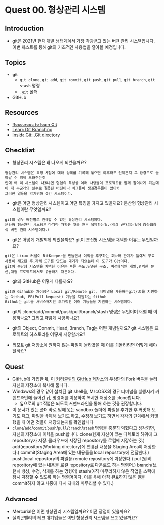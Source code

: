 # Quest 00. 형상관리 시스템

## Introduction
* git은 2021년 현재 개발 생태계에서 가장 각광받고 있는 버전 관리 시스템입니다. 이번 퀘스트를 통해 git의 기초적인 사용법을 알아볼 예정입니다.

## Topics
* git
  * `git clone`, `git add`, `git commit`, `git push`, `git pull`, `git branch`, `git stash` 명령
  * `.git` 폴더
* GitHub

## Resources
* [Resources to learn Git](https://try.github.io)
* [Learn Git Branching](https://learngitbranching.js.org/?locale=ko)
* [Inside Git: .Git directory](https://githowto.com/git_internals_git_directory)

## Checklist
* 형상관리 시스템은 왜 나오게 되었을까요?
```
형상관리 시스템은 특정 시점에 대해 상태를 기록해 놓으면 이후라도 언제든지 그 환경으로 돌아갈 수 있게 도와주는것
인데 왜 이 시스템이 나왔냐면 협업의 특성상 여러 사람들이 프로젝트를 함께 참여하게 되는데 이 때 누군가의 실수로 잘못된 버전이나 버그들이 생길경우들이 많아서
그러한 일들을 막기위해 생긴 시스템이다.
```
* git은 어떤 형상관리 시스템이고 어떤 특징을 가지고 있을까요? 분산형 형상관리 시스템이란 무엇일까요?
```
git의 경우 버전별로 관리할 수 있는 형상관리 시스템이다.
분산형 형상관리 시스템은 마지막 저장한 것을 전부 복제하는것.(이와 반대되는것이 중앙집중식 버전 관리 시스템이다.)
```
  * git은 어떻게 개발되게 되었을까요? git이 분산형 시스템을 채택한 이유는 무엇일까요?
  ```
  git은 Linux 커널이 BitKeeper을 만들면서 이익을 추구하는 회사와 관계가 틀어져 무료 사용이 재고된 후,자체 도구를 만드는 계기가 되었는데 이 도구가 Git이다.
  git이 분산형 시스템을 채택한 이유는 빠른 속도,단순한 구조, 비선형적인 개발,완벽한 분산,대형 프로젝트에서도 유용하기 때문이다.
  ```
  
* git과 GitHub은 어떻게 다를까요?
```
git과 Github와 차이점은 Local git/Remote git, 터미널을 사용하는git/UI를 지원하는 Github, PR(Pull Request) 기능을 지원하는 Github
Github는 git을 서비스하지만 추가적인 여러 기능들을 지원하는 시스템이다.
```
* git의 clone/add/commit/push/pull/branch/stash 명령은 무엇이며 어떨 때 이용하나요? 그리고 어떻게 사용하나요?


* git의 Object, Commit, Head, Branch, Tag는 어떤 개념일까요? git 시스템은 프로젝트의 히스토리를 어떻게 저장할까요?
* 리모트 git 저장소에 원하지 않는 파일이 올라갔을 때 이를 되돌리려면 어떻게 해야 할까요?

## Quest
* GitHub에 가입한 뒤, [이 커리큘럼의 GitHub 저장소](https://github.com/KnowRe-Dev/WebDevCurriculum)의 우상단의 Fork 버튼을 눌러 자신의 저장소에 복사해 둡니다.
* Windows의 경우 같이 설치된 git shell을, MacOSX의 경우 터미널을 실행시켜 커맨드라인에 들어간 뒤, 명령어를 이용하여 복사한 저장소를 clone합니다.
  * 앞으로의 git 작업은 되도록 커맨드라인을 통해 하는 것을 권장합니다.
* 이 문서가 있는 폴더 바로 밑에 있는 sandbox 폴더에 파일을 추가한 후 커밋해 보기도 하고, 파일을 삭제해 보기도 하고, 수정해 보기도 하면서 각각의 단계에서 커밋했을 때 어떤 것들이 저장되는지를 확인합니다.
* `clone`/`add`/`commit`/`push`/`pull`/`branch`/`stash` 명령을 충분히 익혔다고 생각되면, 자신의 저장소에 이력을 push합니다.
clone(현재 자신이 있는 디렉토리 하위에 그 repository가 저장. 클라우드에 저장된 repository를 로컬에 저장하는 것.)
add(repository(Working directory)에 변경된 내용을 Staging Area에 저장한다.)
commit(Staging Area에 있는 내용들을 local repository에 전달한다.)
push(local repository의 파일을 remote repository에 저장한다.)
pull(원격 repository에 있는 내용을 로컬 repository로 다운로드 하는 명령어.)
branch(브랜치 생성, 수정, 삭제를 하는 명령어)
stash(아직 마무리하지 않은 작업을 스택에 잠시 저장할 수 있도록 하는 명령어이다. 이를 통해 아직 완료하지 않은 일을 commit하지 않고 나중에 다시 꺼내와 마무리할 수 있다.)

## Advanced
* Mercurial은 어떤 형상관리 시스템일까요? 어떤 장점이 있을까요?
* 실리콘밸리의 테크 대기업들은 어떤 형상관리 시스템을 쓰고 있을까요?